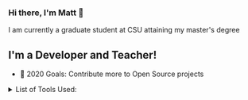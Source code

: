 ### Hi there, I'm Matt 👋

I am currently a graduate student at CSU attaining my master's degree

## I'm a Developer and Teacher!

- 🥅 2020 Goals: Contribute more to Open Source projects

<details>
<summary>List of Tools Used:</summary>
<br>
* Python
* SAS
* R
* SQL
</details>




